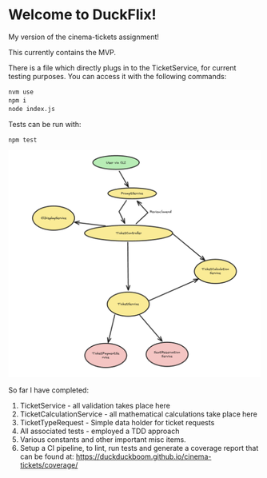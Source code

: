 # Welcome to DuckFlix!

My version of the cinema-tickets assignment!

This currently contains the MVP.

There is a file which directly plugs in to the TicketService, for current testing purposes.
You can access it with the following commands:
```sh
nvm use
npm i
node index.js
```

Tests can be run with:
```sh
npm test
```

![Cinema Ticket Architecture Diagram](/CT-architecture.png)

So far I have completed:
1) TicketService - all validation takes place here
2) TicketCalculationService - all mathematical calculations take place here
3) TicketTypeRequest - Simple data holder for ticket requests
4) All associated tests - employed a TDD approach
5) Various constants and other important misc items.
6) Setup a CI pipeline, to lint, run tests and generate a coverage report that can be found at: https://duckduckboom.github.io/cinema-tickets/coverage/ 